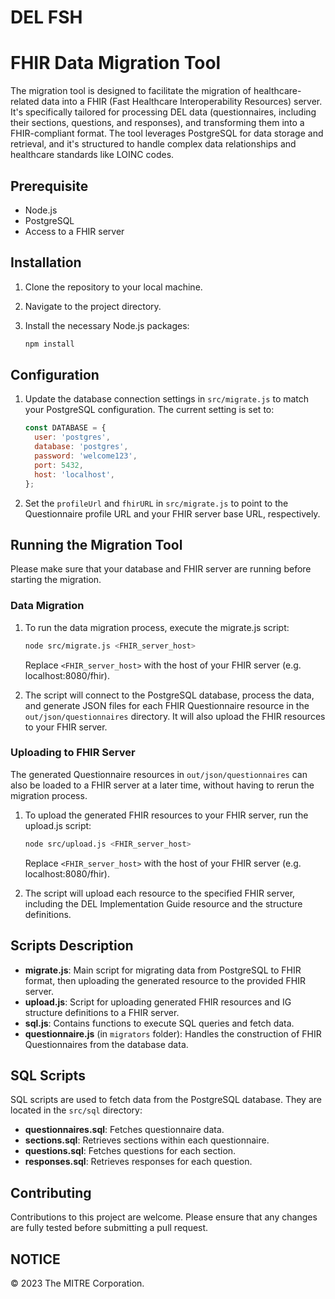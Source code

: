 # DEL FSH

# FHIR Data Migration Tool

The migration tool is designed to facilitate the migration of healthcare-related data into a FHIR (Fast Healthcare Interoperability Resources) server. It's specifically tailored for processing DEL data (questionnaires, including their sections, questions, and responses), and transforming them into a FHIR-compliant format. The tool leverages PostgreSQL for data storage and retrieval, and it's structured to handle complex data relationships and healthcare standards like LOINC codes.

## Prerequisite

- Node.js
- PostgreSQL
- Access to a FHIR server

## Installation

1. Clone the repository to your local machine.
2. Navigate to the project directory.
3. Install the necessary Node.js packages:

    ```bash
    npm install
    ```
## Configuration

1. Update the database connection settings in `src/migrate.js` to match your PostgreSQL configuration. The current setting is set to:

    ```js
    const DATABASE = {
      user: 'postgres',
      database: 'postgres',
      password: 'welcome123',
      port: 5432,
      host: 'localhost',
    };
    ```

2. Set the `profileUrl` and `fhirURL` in `src/migrate.js` to point to the Questionnaire profile URL and your FHIR server base URL, respectively.

## Running the Migration Tool

Please make sure that your database and FHIR server are running before starting the migration.

### Data Migration

1. To run the data migration process, execute the migrate.js script:

    ```bash
    node src/migrate.js <FHIR_server_host>
    ```

    Replace `<FHIR_server_host>` with the host of your FHIR server (e.g. localhost:8080/fhir).
2. The script will connect to the PostgreSQL database, process the data, and generate JSON files for each FHIR Questionnaire resource in the `out/json/questionnaires` directory. It will also upload the FHIR resources to your FHIR server.

### Uploading to FHIR Server

The generated Questionnaire resources in `out/json/questionnaires` can also be loaded to a FHIR server at a later time, without having to rerun the migration process.

1. To upload the generated FHIR resources to your FHIR server, run the upload.js script:

    ```bash
    node src/upload.js <FHIR_server_host>
    ```

    Replace `<FHIR_server_host>` with the host of your FHIR server (e.g. localhost:8080/fhir).

2. The script will upload each resource to the specified FHIR server, including the DEL Implementation Guide resource and the structure definitions.

## Scripts Description

- **migrate.js**: Main script for migrating data from PostgreSQL to FHIR format, then uploading the generated resource to the provided FHIR server.
- **upload.js**: Script for uploading generated FHIR resources and IG structure definitions to a FHIR server.
- **sql.js**: Contains functions to execute SQL queries and fetch data.
- **questionnaire.js** (in `migrators` folder): Handles the construction of FHIR Questionnaires from the database data.

## SQL Scripts

SQL scripts are used to fetch data from the PostgreSQL database. They are located in the `src/sql` directory:

- **questionnaires.sql**: Fetches questionnaire data.
- **sections.sql**: Retrieves sections within each questionnaire.
- **questions.sql**: Fetches questions for each section.
- **responses.sql**: Retrieves responses for each question.

## Contributing

Contributions to this project are welcome. Please ensure that any changes are fully tested before submitting a pull request.

## NOTICE

© 2023 The MITRE Corporation.

